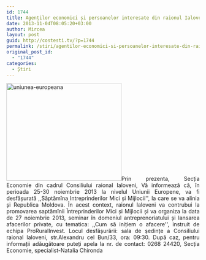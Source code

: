 ```yaml
---
id: 1744
title: Agenților economici și persoanelor interesate din raionul Ialoveni
date: 2013-11-04T08:05:20+03:00
author: Mircea
layout: post
guid: http://costesti.tv/?p=1744
permalink: /stiri/agentilor-economici-si-persoanelor-interesate-din-raionul-ialoveni/
original_post_id:
  - "1744"
categories:
  - Știri
---
```

<p style="text-align:justify;">
  <a href="http://costestean.files.wordpress.com/2013/10/uniunea-europeana.jpg"><img alt="uniunea-europeana" class="alignleft size-full wp-image-1635" src="http://costestean.files.wordpress.com/2013/10/uniunea-europeana.jpg" style="height:255px;width:300px;" /></a>Prin prezenta, Secția Economie din cadrul Consiliului raional Ialoveni, Vă informează că, &icirc;n perioada 25-30 noiembrie 2013 la nivelul Uniunii Europene, va fi desfășurată ,,Săptăm&icirc;na Intreprinderilor Mici și Mijlocii'', la care se va alinia și Republica Moldova. &Icirc;n acest context, raionul Ialoveni va contrubui la promovarea saptăm&icirc;nii &Icirc;ntreprinderilor Mici și Mijlocii și va organiza la data de 27 noiembrie 2013, seminar &icirc;n domeniul antreprenoriatului și lansarea afacerilor private, cu tematica: ,,Cum să inițiem o afacere'', instruit de echipa ProRuralInvest. Locul desfășurării: sala de ședințe a Consiliului raional Ialoveni, str.Alexandru cel Bun/33, ora: 09:30. După caz, pentru informații adăugătoare puteți apela la nr. de contact: 0268 24420, Secția Economie, specialist-Natalia Chironda
</p>
